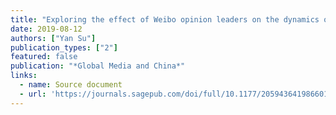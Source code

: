 ```yaml
---
title: "Exploring the effect of Weibo opinion leaders on the dynamics of public opinion in China: A revisit of the two-step flow of communication"
date: 2019-08-12
authors: ["Yan Su"]
publication_types: ["2"]
featured: false
publication: "*Global Media and China*"
links:
  - name: Source document
  - url: 'https://journals.sagepub.com/doi/full/10.1177/2059436419866012'
---
```

